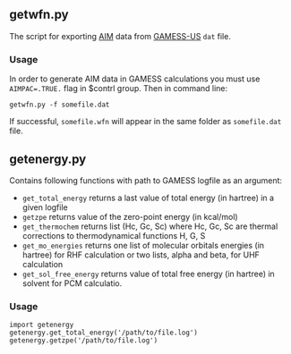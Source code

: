 ## getwfn.py
The script for exporting [AIM](http://www.chemistry.mcmaster.ca/aim/)
data from [GAMESS-US](http://www.msg.ameslab.gov/gamess/) `dat` file.
### Usage
In order to generate AIM data in GAMESS calculations you must use
`AIMPAC=.TRUE.` flag in $contrl group.
Then in command line:

```
getwfn.py -f somefile.dat
```
If successful, `somefile.wfn` will appear in the same folder as `somefile.dat` file.

## getenergy.py
Contains following functions with path to GAMESS logfile as an argument:
+ `get_total_energy` returns a last value of total energy (in
   hartree) in a given logfile
+ `getzpe` returns value of the zero-point energy (in kcal/mol)
+ `get_thermochem` returns list (Hc, Gc, Sc) where Hc, Gc, Sc are
thermal corrections to thermodynamical functions H, G, S
+ `get_mo_energies` returns one list of molecular orbitals energies
  (in hartree) for RHF calculation or two lists, alpha and beta, for
  UHF calculation
+ `get_sol_free_energy` returns value of total free energy (in
  hartree) in solvent for PCM calculatio.
### Usage

```
import getenergy
getenergy.get_total_energy('/path/to/file.log')
getenergy.getzpe('/path/to/file.log')
```
